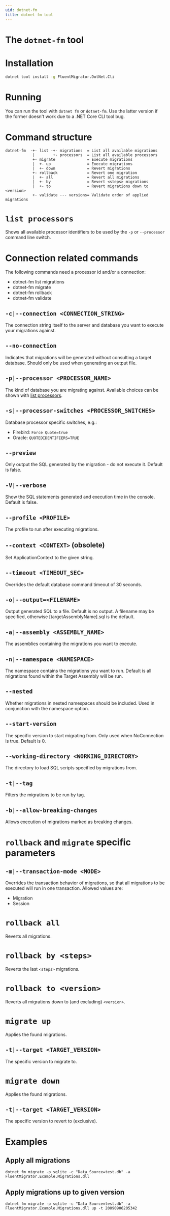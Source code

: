 ```yaml
---
uid: dotnet-fm
title: dotnet-fm tool
---
```


# The `dotnet-fm` tool

# Installation

```bash
dotnet tool install -g FluentMigrator.DotNet.Cli
```

# Running

You can run the tool with `dotnet fm` or `dotnet-fm`. Use the latter version if the former doesn't work due to a .NET Core CLI tool bug.

# Command structure

```
dotnet-fm  -+- list -+- migrations  = List all available migrations
            |        +- processors  = List all available processors
            +- migrate              = Execute migrations
            |  +- up                = Execute migrations
            |  +- down              = Revert migrations
            +- rollback             = Revert one migration
            |  +- all               = Revert all migrations
            |  +- by                = Revert <steps> migrations
            |  +- to                = Revert migrations down to <version>
            +- validate --- versions= Validate order of applied migrations
```

# `list processors`

Shows all available processor identifiers to be used by the `-p`
or `--processor` command line switch.

# Connection related commands

The following commands need a processor id and/or a connection:

- dotnet-fm list migrations
- dotnet-fm migrate
- dotnet-fm rollback
- dotnet-fm validate

## `-c|--connection <CONNECTION_STRING>`

The connection string itself to the server and database you want
to execute your migrations against.

## `--no-connection`

Indicates that migrations will be generated without consulting a target
database. Should only be used when generating an output file.

## `-p|--processor <PROCESSOR_NAME>`

The kind of database you are migrating against. Available choices can be
shown with [list processors](#list-processors).

## `-s|--processor-switches <PROCESSOR_SWITCHES>`

Database processor specific switches, e.g.:

- Firebird: `Force Quote=true`
- Oracle: `QUOTEDIDENTIFIERS=TRUE`

## `--preview`

Only output the SQL generated by the migration - do not execute it.
Default is false.

## `-V|--verbose`

Show the SQL statements generated and execution time in the console.
Default is false.

## `--profile <PROFILE>`

The profile to run after executing migrations.

## `--context <CONTEXT>` (obsolete)

Set ApplicationContext to the given string.

## `--timeout <TIMEOUT_SEC>`

Overrides the default database command timeout of 30 seconds.

## `-o|--output=<FILENAME>`

Output generated SQL to a file. Default is no output. A filename
may be specified, otherwise [targetAssemblyName].sql is the default.

## `-a|--assembly <ASSEMBLY_NAME>`

The assemblies containing the migrations you want to execute.

## `-n|--namespace <NAMESPACE>`

The namespace contains the migrations you want to run.
Default is all migrations found within the Target Assembly will be run.

## `--nested`

Whether migrations in nested namespaces should be included.
Used in conjunction with the namespace option.

## `--start-version`

The specific version to start migrating from.
Only used when NoConnection is true.
Default is 0.

## `--working-directory <WORKING_DIRECTORY>`

The directory to load SQL scripts specified by migrations from.

## `-t|--tag`

Filters the migrations to be run by tag.

## `-b|--allow-breaking-changes`

Allows execution of migrations marked as breaking changes.

# `rollback` and `migrate` specific parameters

## `-m|--transaction-mode <MODE>`

Overrides the transaction behavior of migrations, so that all
migrations to be executed will run in one transaction. Allowed
values are:

- Migration
- Session

# `rollback all`

Reverts all migrations.

# `rollback by <steps>`

Reverts the last `<steps>` migrations.

# `rollback to <version>`

Reverts all migrations down to (and excluding) `<version>`.

# `migrate up`

Applies the found migrations.

## `-t|--target <TARGET_VERSION>`

The specific version to migrate to.

# `migrate down`

Applies the found migrations.

## `-t|--target <TARGET_VERSION>`

The specific version to revert to (exclusive).

# Examples

## Apply all migrations

```
dotnet fm migrate -p sqlite -c "Data Source=test.db" -a FluentMigrator.Example.Migrations.dll
```

## Apply migrations up to given version

```
dotnet fm migrate -p sqlite -c "Data Source=test.db" -a FluentMigrator.Example.Migrations.dll up -t 20090906205342
```
